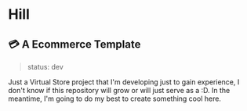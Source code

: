 # Hill
## :credit_card: A Ecommerce Template

> status: dev

Just a Virtual Store project that I'm developing just to gain experience, I don't know if this repository will grow or will just serve as a :D. In the meantime, I'm going to do my best to create something cool here.
